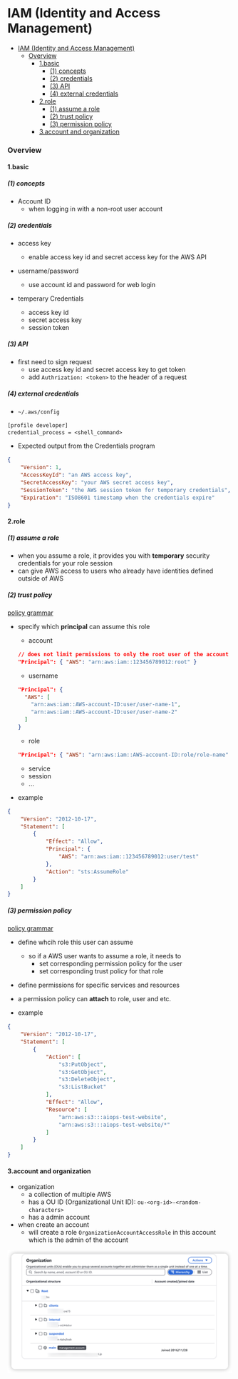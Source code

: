 # IAM (Identity and Access Management)

<!-- @import "[TOC]" {cmd="toc" depthFrom=1 depthTo=6 orderedList=false} -->

<!-- code_chunk_output -->

- [IAM (Identity and Access Management)](#iam-identity-and-access-management)
    - [Overview](#overview)
      - [1.basic](#1basic)
        - [(1) concepts](#1-concepts)
        - [(2) credentials](#2-credentials)
        - [(3) API](#3-api)
        - [(4) external credentials](#4-external-credentials)
      - [2.role](#2role)
        - [(1) assume a role](#1-assume-a-role)
        - [(2) trust policy](#2-trust-policy)
        - [(3) permission policy](#3-permission-policy)
      - [3.account and organization](#3account-and-organization)

<!-- /code_chunk_output -->

### Overview

#### 1.basic 

##### (1) concepts

* Account ID
    * when logging in with a non-root user account

##### (2) credentials

* access key
    * enable access key id and secret access key for the AWS API

* username/password
    * use account id and password for web login

* temperary Credentials
    * access key id
    * secret access key
    * session token

##### (3) API

* first need to sign request
    * use access key id and secret access key to get token
    * add `Authrization: <token>` to the header of a request

##### (4) external credentials

* `~/.aws/config`

```
[profile developer]
credential_process = <shell_command>
```

* Expected output from the Credentials program

```json
{
    "Version": 1,
    "AccessKeyId": "an AWS access key",
    "SecretAccessKey": "your AWS secret access key",
    "SessionToken": "the AWS session token for temporary credentials",
    "Expiration": "ISO8601 timestamp when the credentials expire"
}
```

#### 2.role

##### (1) assume a role
* when you assume a role, it provides you with **temporary** security credentials for your role session
* can give AWS access to users who already have identities defined outside of AWS

##### (2) trust policy
[policy grammar](https://docs.aws.amazon.com/IAM/latest/UserGuide/reference_policies_grammar.html)

* specify which **principal** can assume this role
  * account
  ```json
  // does not limit permissions to only the root user of the account
  "Principal": { "AWS": "arn:aws:iam::123456789012:root" }
  ```
  * username
  ```json
  "Principal": {
    "AWS": [
      "arn:aws:iam::AWS-account-ID:user/user-name-1", 
      "arn:aws:iam::AWS-account-ID:user/user-name-2"
    ]
  }
  ```
  * role
  ```json
  "Principal": { "AWS": "arn:aws:iam::AWS-account-ID:role/role-name" }
  ```
  * service
  * session
  * ...

* example
```json
{
    "Version": "2012-10-17",
    "Statement": [
        {
            "Effect": "Allow",
            "Principal": {
                "AWS": "arn:aws:iam::123456789012:user/test"
            },
            "Action": "sts:AssumeRole"
        }
    ]
}
```

##### (3) permission policy
[policy grammar](https://docs.aws.amazon.com/IAM/latest/UserGuide/reference_policies_grammar.html)

* define whcih role this user can assume
  * so if a AWS user wants to assume a role, it needs to 
    * set corresponding permission policy for the user
    * set corresponding trust policy for that role
* define permissions for specific services and resources
* a permission policy can **attach** to role, user and etc.

* example
```json
{
    "Version": "2012-10-17",
    "Statement": [
        {
            "Action": [
                "s3:PutObject",
                "s3:GetObject",
                "s3:DeleteObject",
                "s3:ListBucket"
            ],
            "Effect": "Allow",
            "Resource": [
                "arn:aws:s3:::aiops-test-website",
                "arn:aws:s3:::aiops-test-website/*"
            ]
        }
    ]
}
```

#### 3.account and organization

* organization
    * a collection of multiple AWS 
    * has a OU ID (Organizational Unit ID): `ou-<org-id>-<random-characters>`
    * has a admin account
* when create an account
    * will create a role `OrganizationAccountAccessRole` in this account which is the admin of the account

![](./imgs/iam_01.png)
